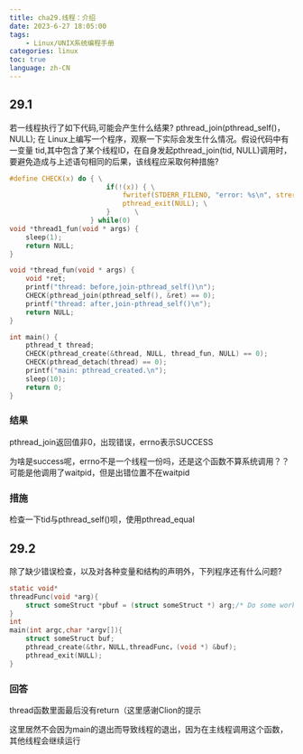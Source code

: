 ```yaml
---
title: cha29.线程：介绍
date: 2023-6-27 18:05:00
tags:
    - Linux/UNIX系统编程手册
categories: linux
toc: true
language: zh-CN
---
```


## 29.1
若一线程执行了如下代码,可能会产生什么结果?
pthread_join(pthread_self()，NULL);
在 Linux上编写一个程序，观察一下实际会发生什么情况。假设代码中有一变量 tid,其中包含了某个线程ID，在自身发起pthread_join(tid, NULL)调用时，要避免造成与上述语句相同的后果，该线程应采取何种措施?


```c
#define CHECK(x) do { \
                        if(!(x)) { \
                            fwritef(STDERR_FILENO, "error: %s\n", strerror(errno));     \
                            pthread_exit(NULL); \
                        }      \
                    } while(0)
void *thread1_fun(void * args) {
    sleep(1);
    return NULL;
}

void *thread_fun(void * args) {
    void *ret;
    printf("thread: before,join-pthread_self()\n");
    CHECK(pthread_join(pthread_self(), &ret) == 0);
    printf("thread: after,join-pthread_self()\n");
    return NULL;
}

int main() {
    pthread_t thread;
    CHECK(pthread_create(&thread, NULL, thread_fun, NULL) == 0);
    CHECK(pthread_detach(thread) == 0);
    printf("main: pthread_created.\n");
    sleep(10);
    return 0;
}
```

### 结果

pthread_join返回值非0，出现错误，errno表示SUCCESS

为啥是success呢，errno不是一个线程一份吗，还是这个函数不算系统调用？？可能是他调用了waitpid，但是出错位置不在waitpid

### 措施

检查一下tid与pthread_self()呗，使用pthread_equal

## 29.2


除了缺少错误检查，以及对各种变量和结构的声明外，下列程序还有什么问题?
```c
static void*
threadFunc(void *arg){
    struct someStruct *pbuf = (struct someStruct *) arg;/* Do some work with structure pointed to by 'pbuf'*/
}
int
main(int argc,char *argv[]){
    struct someStruct buf;
    pthread_create(&thr，NULL,threadFunc，(void *) &buf);
    pthread_exit(NULL);
}
```

### 回答

thread函数里面最后没有return（这里感谢Clion的提示

这里居然不会因为main的退出而导致线程的退出，因为在主线程调用这个函数，其他线程会继续运行

